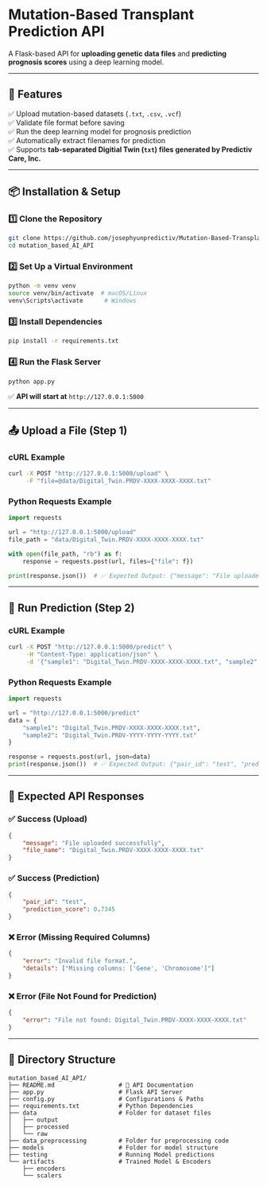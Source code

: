 # Mutation-Based Transplant Prediction API

A Flask-based API for **uploading genetic data files** and **predicting prognosis scores** using a deep learning model.

---

## 🚀 Features
✅ Upload mutation-based datasets (`.txt`, `.csv`, `.vcf`)  
✅ Validate file format before saving  
✅ Run the deep learning model for prognosis prediction  
✅ Automatically extract filenames for prediction  
✅ Supports **tab-separated Digitial Twin (`txt`) files generated by Predictiv Care, Inc.**  

---

## 📦 Installation & Setup

### **1️⃣ Clone the Repository**
```sh
git clone https://github.com/josephyunpredictiv/Mutation-Based-Transplant-Prediction-API.git
cd mutation_based_AI_API
```

### **2️⃣ Set Up a Virtual Environment**
```sh
python -m venv venv
source venv/bin/activate  # macOS/Linux
venv\Scripts\activate      # Windows
```

### **3️⃣ Install Dependencies**
```sh
pip install -r requirements.txt
```

### **4️⃣ Run the Flask Server**
```sh
python app.py
```
✅ **API will start at** `http://127.0.0.1:5000`

---

## 📤 Upload a File (Step 1)
### **cURL Example**
```sh
curl -X POST "http://127.0.0.1:5000/upload" \
     -F "file=@data/Digital_Twin.PRDV-XXXX-XXXX-XXXX.txt"
```

### **Python Requests Example**
```python
import requests

url = "http://127.0.0.1:5000/upload"
file_path = "data/Digital_Twin.PRDV-XXXX-XXXX-XXXX.txt"

with open(file_path, "rb") as f:
    response = requests.post(url, files={"file": f})

print(response.json())  # ✅ Expected Output: {"message": "File uploaded successfully", "file_name": "..."}
```

---

## 🎯 Run Prediction (Step 2)
### **cURL Example**
```sh
curl -X POST "http://127.0.0.1:5000/predict" \
     -H "Content-Type: application/json" \
     -d '{"sample1": "Digital_Twin.PRDV-XXXX-XXXX-XXXX.txt", "sample2": "Digital_Twin.PRDV-YYYY-YYYY-YYYY.txt"}'
```

### **Python Requests Example**
```python
import requests

url = "http://127.0.0.1:5000/predict"
data = {
    "sample1": "Digital_Twin.PRDV-XXXX-XXXX-XXXX.txt",
    "sample2": "Digital_Twin.PRDV-YYYY-YYYY-YYYY.txt"
}

response = requests.post(url, json=data)
print(response.json())  # ✅ Expected Output: {"pair_id": "test", "prediction_score": 0.7345}
```

---

## 📝 Expected API Responses

### **✅ Success (Upload)**
```json
{
    "message": "File uploaded successfully",
    "file_name": "Digital_Twin.PRDV-XXXX-XXXX-XXXX.txt"
}
```

### **✅ Success (Prediction)**
```json
{
    "pair_id": "test",
    "prediction_score": 0.7345
}
```

### **❌ Error (Missing Required Columns)**
```json
{
    "error": "Invalid file format.",
    "details": ["Missing columns: ['Gene', 'Chromosome']"]
}
```

### **❌ Error (File Not Found for Prediction)**
```json
{
    "error": "File not found: Digital_Twin.PRDV-XXXX-XXXX-XXXX.txt"
}
```

---

## 📌 Directory Structure
```
mutation_based_AI_API/
├── README.md                  # 🌟 API Documentation
├── app.py                     # Flask API Server
├── config.py                  # Configurations & Paths
├── requirements.txt           # Python Dependencies
├── data                       # Folder for dataset files
│   ├── output
│   ├── processed
│   └── raw
├── data_preprocessing         # Folder for preprocessing code
├── models                     # Folder for model structure
├── testing                    # Running Model predictions
└── artifacts                  # Trained Model & Encoders
    ├── encoders
    └── scalers
```
